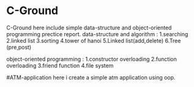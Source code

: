 # C-Ground
C-Ground
here include simple data-structure and object-oriented programming prectice report. 
data-structure and algorithm :
1.searching
2.linked list
3.sorting
4.tower of hanoi
5.Linked list(add,delete)
6.Tree (pre,post)

object-oriented programming :
1.constructor overloading
2.function overloading
3.friend function
4.file system

#ATM-application
here i create a simple atm application using oop.
